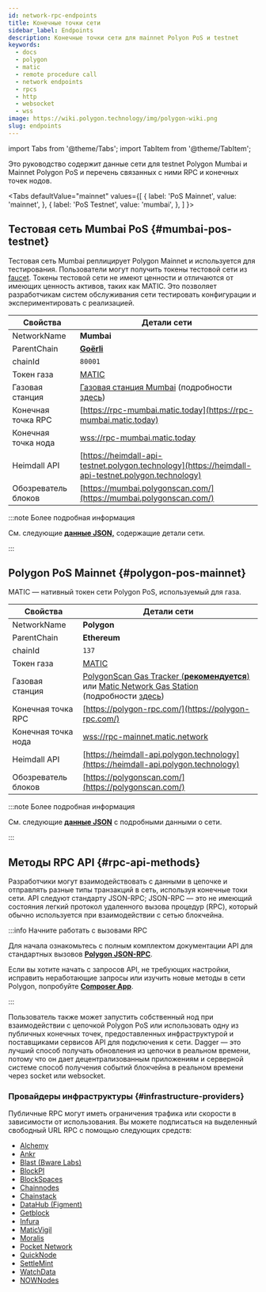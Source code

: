 ```yaml
---
id: network-rpc-endpoints
title: Конечные точки сети
sidebar_label: Endpoints
description: Конечные точки сети для mainnet Polyon PoS и testnet
keywords:
  - docs
  - polygon
  - matic
  - remote procedure call
  - network endpoints
  - rpcs
  - http
  - websocket
  - wss
image: https://wiki.polygon.technology/img/polygon-wiki.png
slug: endpoints
---
```

import Tabs from '@theme/Tabs';
import TabItem from '@theme/TabItem';

Это руководство содержит данные сети для testnet Polygon Mumbai и Mainnet Polygon PoS и перечень связанных с ними RPC и конечных точек нодов.

<Tabs
defaultValue="mainnet"
values={[
{ label: 'PoS Mainnet', value: 'mainnet', },
{ label: 'PoS Testnet', value: 'mumbai', },
]
}>
<TabItem value="mumbai">

## Тестовая сеть Mumbai PoS {#mumbai-pos-testnet}

Тестовая сеть Mumbai реплицирует Polygon Mainnet и используется для тестирования. Пользователи могут получить
токены тестовой сети из [faucet](https://faucet.polygon.technology/).
Токены тестовой сети не имеют ценности и отличаются от имеющих ценность активов, таких как MATIC.
Это позволяет разработчикам систем обслуживания сети тестировать конфигурации и экспериментировать с реализацией.

| Свойства | Детали сети |
| ---------------------------------- | ---------------------------------------------------------------- |
| NetworkName | **Mumbai** |
| ParentChain | **[Goërli](https://goerli.net/)** |
| chainId | `80001` |
| Токен газа | [MATIC](gas-token) |
| Газовая станция | [Газовая станция Mumbai](https://gasstation-mumbai.matic.today/v2) (подробности [здесь](https://docs.polygon.technology/docs/develop/tools/polygon-gas-station/)) |
| Конечная точка RPC | [https://rpc-mumbai.matic.today](https://rpc-mumbai.matic.today) |
| Конечная точка нода | [wss://rpc-mumbai.matic.today](wss://rpc-mumbai.matic.today) |
| Heimdall API | [https://heimdall-api-testnet.polygon.technology](https://heimdall-api-testnet.polygon.technology) |
| Обозреватель блоков | [https://mumbai.polygonscan.com/](https://mumbai.polygonscan.com/) |

:::note Более подробная информация

См. следующие [**данные JSON,**](https://static.matic.network/network/testnet/mumbai/index.json) содержащие
детали сети.

:::

</TabItem>
<TabItem value="mainnet">

## Polygon PoS Mainnet {#polygon-pos-mainnet}

MATIC — нативный токен сети Polygon PoS, используемый для газа.

| Свойства | Детали сети |
| ---------------------------------- | ---------------------------------------------------------------- |
| NetworkName | **Polygon** |
| ParentChain | **Ethereum** |
| chainId | `137` |
| Токен газа | [MATIC](gas-token) |
| Газовая станция | [PolygonScan Gas Tracker (**рекомендуется**)](https://polygonscan.com/gastracker) или [Matic Network Gas Station](https://gasstation-mainnet.matic.network/v2) (подробности [здесь](https://docs.polygon.technology/docs/develop/tools/polygon-gas-station/)) |
| Конечная точка RPC | [https://polygon-rpc.com/](https://polygon-rpc.com/) |
| Конечная точка нода | [wss://rpc-mainnet.matic.network](wss://rpc-mainnet.matic.network) |
| Heimdall API | [https://heimdall-api.polygon.technology](https://heimdall-api.polygon.technology) |
| Обозреватель блоков | [https://polygonscan.com/](https://polygonscan.com/) |

:::note Более подробная информация

См. следующие [**данные JSON**](https://github.com/maticnetwork/static/blob/master/network/mainnet/v1/index.json)
с подробными данными о сети.

:::

</TabItem>
</Tabs>

## Методы RPC API {#rpc-api-methods}

Разработчики могут взаимодействовать с данными в цепочке и отправлять разные типы транзакций в сеть, используя конечные токи сети. API следуют стандарту JSON-RPC;
JSON-RPC — это не имеющий состояния легкий протокол удаленного вызова процедур (RPC), который
обычно используется при взаимодействии с сетью блокчейна.

:::info Начните работать с вызовами RPC

Для начала ознакомьтесь с полным комплектом документации API для стандартных вызовов
[**Polygon JSON-RPC**](https://edge-docs.polygon.technology/docs/get-started/json-rpc-commands/).

Если вы хотите начать с запросов API, не требующих настройки, исправить неработающие запросы или
изучить новые методы в сети Polygon, попробуйте [**Composer App**](https://composer.alchemyapi.io?composer_state=%7B%22chain%22%3A2%2C%22network%22%3A401%2C%22methodName%22%3A%22eth_getBlockByNumber%22%2C%22paramValues%22%3A%5B%22latest%22%2Cfalse%5D%7D).

:::

Пользователь также может запустить собственный нод при взаимодействии с цепочкой Polygon PoS или использовать
одну из публичных конечных точек, предоставленных инфраструктурой и поставщиками сервисов API для подключения к сети. Dagger — это лучший способ получать обновления из цепочки в реальном времени, потому что он дает
децентрализованным приложениям и серверной системе способ получения событий блокчейна в реальном времени через socket или websocket.

### Провайдеры инфраструктуры {#infrastructure-providers}

Публичные RPC могут иметь ограничения трафика или скорости в зависимости от использования.
Вы можете подписаться на выделенный свободный URL RPC с помощью следующих средств:

* [Alchemy](https://www.alchemy.com/)
* [Ankr](https://www.ankr.com/)
* [Blast (Bware Labs)](https://blastapi.io/)
* [BlockPI](https://blockpi.io/)
* [BlockSpaces](https://www.blockspaces.com/web3-infrastructure)
* [Chainnodes](https://www.chainnodes.org/)
* [Chainstack](https://chainstack.com/build-better-with-polygon/)
* [DataHub (Figment)](https://datahub.figment.io)
* [Getblock](https://getblock.io/en/)
* [Infura](https://infura.io)
* [MaticVigil](https://rpc.maticvigil.com/)
* [Moralis](https://moralis.io)
* [Pocket Network](https://www.portal.pokt.network/)
* [QuickNode](https://www.quicknode.com/chains/matic)
* [SettleMint](https://docs.settlemint.com/docs/polygon-connect-to-a-node)
* [WatchData](https://docs.watchdata.io/blockchain-apis/polygon-api)
* [NOWNodes](https://nownodes.io/nodes/polygon-matic)
